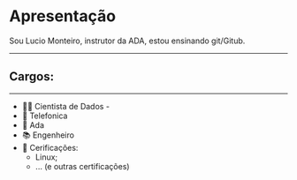 # Apresentação
Sou Lucio Monteiro, instrutor da ADA, estou ensinando git/Gitub.

---

## **Cargos:**
---

- 👨‍💻 Cientista de Dados - 
- 🏦 Telefonica
- 🏫 Ada
- 📚 Engenheiro
- 📃 Cerificações:
    - Linux;
    - ... (e outras certificações)
